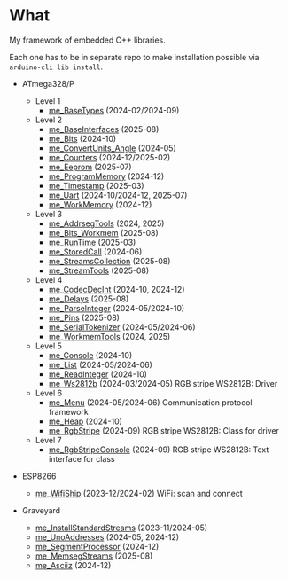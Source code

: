 # What

My framework of embedded C++ libraries.

Each one has to be in separate repo to make installation possible
via `arduino-cli lib install`.

* ATmega328/P
  * Level 1
    * [me_BaseTypes][me_BaseTypes] (2024-02/2024-09)
  * Level 2
    * [me_BaseInterfaces][me_BaseInterfaces] (2025-08)
    * [me_Bits][me_Bits] (2024-10)
    * [me_ConvertUnits_Angle][me_ConvertUnits_Angle] (2024-05)
    * [me_Counters][me_Counters] (2024-12/2025-02)
    * [me_Eeprom][me_Eeprom] (2025-07)
    * [me_ProgramMemory][me_ProgramMemory] (2024-12)
    * [me_Timestamp][me_Timestamp] (2025-03)
    * [me_Uart][me_Uart] (2024-10/2024-12, 2025-07)
    * [me_WorkMemory][me_WorkMemory] (2024-12)
  * Level 3
    * [me_AddrsegTools][me_AddrsegTools] (2024, 2025)
    * [me_Bits_Workmem][me_Bits_Workmem] (2025-08)
    * [me_RunTime][me_RunTime] (2025-03)
    * [me_StoredCall][me_StoredCall] (2024-06)
    * [me_StreamsCollection][me_StreamsCollection] (2025-08)
    * [me_StreamTools][me_StreamTools] (2025-08)
  * Level 4
    * [me_CodecDecInt][me_CodecDecInt] (2024-10, 2024-12)
    * [me_Delays][me_Delays] (2025-08)
    * [me_ParseInteger][me_ParseInteger] (2024-05/2024-10)
    * [me_Pins][me_Pins] (2025-08)
    * [me_SerialTokenizer][me_SerialTokenizer] (2024-05/2024-06)
    * [me_WorkmemTools][me_WorkmemTools] (2024, 2025)
  * Level 5
    * [me_Console][me_Console] (2024-10)
    * [me_List][me_List] (2024-05/2024-06)
    * [me_ReadInteger][me_ReadInteger] (2024-10)
    * [me_Ws2812b][me_Ws2812b] (2024-03/2024-05) RGB stripe WS2812B: Driver
  * Level 6
    * [me_Menu][me_Menu] (2024-05/2024-06) Communication protocol framework
    * [me_Heap][me_Heap] (2024-10)
    * [me_RgbStripe][me_RgbStripe] (2024-09) RGB stripe WS2812B: Class for driver
  * Level 7
    * [me_RgbStripeConsole][me_RgbStripeConsole] (2024-09) RGB stripe WS2812B: Text interface for class

* ESP8266
  * [me_WifiShip][me_WifiShip] (2023-12/2024-02) WiFi: scan and connect

* Graveyard
  * [me_InstallStandardStreams][me_InstallStandardStreams] (2023-11/2024-05)
  * [me_UnoAddresses][me_UnoAddresses] (2024-05, 2024-12)
  * [me_SegmentProcessor][me_SegmentProcessor] (2024-12)
  * [me_MemsegStreams][me_MemsegStreams] (2025-08)
  * [me_Asciiz][me_Asciiz] (2024-12)

[me_BaseTypes]: https://github.com/martin-eden/Embedded-me_BaseTypes

[me_BaseInterfaces]: https://github.com/martin-eden/Embedded-me_BaseInterfaces
[me_Bits]: https://github.com/martin-eden/Embedded-me_Bits
[me_ConvertUnits_Angle]: https://github.com/martin-eden/Embedded-me_ConvertUnits_Angle
[me_Counters]: https://github.com/martin-eden/Embedded-me_Counters
[me_Eeprom]: https://github.com/martin-eden/Embedded-me_Eeprom
[me_ProgramMemory]: https://github.com/martin-eden/Embedded-me_ProgramMemory
[me_Timestamp]: https://github.com/martin-eden/Embedded-me_Timestamp
[me_Uart]: https://github.com/martin-eden/Embedded-me_Uart
[me_WorkMemory]: https://github.com/martin-eden/Embedded-me_WorkMemory

[me_AddrsegTools]: https://github.com/martin-eden/Embedded-me_AddrsegTools
[me_Bits_Workmem]: https://github.com/martin-eden/Embedded-me_Bits_Workmem
[me_RunTime]: https://github.com/martin-eden/Embedded-me_RunTime
[me_StoredCall]: https://github.com/martin-eden/Embedded-me_StoredCall
[me_StreamsCollection]: https://github.com/martin-eden/Embedded-me_StreamsCollection
[me_StreamTools]: https://github.com/martin-eden/Embedded-me_StreamTools

[me_CodecDecInt]: https://github.com/martin-eden/Embedded-me_CodecDecInt
[me_Delays]: https://github.com/martin-eden/Embedded-me_Delays
[me_ParseInteger]: https://github.com/martin-eden/Embedded-me_ParseInteger
[me_Pins]: https://github.com/martin-eden/Embedded-me_Pins
[me_SerialTokenizer]: https://github.com/martin-eden/Embedded-me_SerialTokenizer
[me_WorkmemTools]: https://github.com/martin-eden/Embedded-me_WorkmemTools

[me_Console]: https://github.com/martin-eden/Embedded-me_Console
[me_List]: https://github.com/martin-eden/Embedded-me_List
[me_ReadInteger]: https://github.com/martin-eden/Embedded-me_ReadInteger
[me_Ws2812b]: https://github.com/martin-eden/Embedded-me_Ws2812b

[me_Menu]: https://github.com/martin-eden/Embedded-me_Menu
[me_Heap]: https://github.com/martin-eden/Embedded-me_Heap
[me_RgbStripe]: https://github.com/martin-eden/Embedded-me_RgbStripe

[me_RgbStripeConsole]: https://github.com/martin-eden/Embedded-me_RgbStripeConsole

[me_WifiShip]: https://github.com/martin-eden/Embedded-me_WifiShip

[me_InstallStandardStreams]: https://github.com/martin-eden/Embedded-me_InstallStandardStreams
[me_UnoAddresses]: https://github.com/martin-eden/Embedded-me_UnoAddresses
[me_SegmentProcessor]: https://github.com/martin-eden/Embedded-me_SegmentProcessor
[me_MemsegStreams]: https://github.com/martin-eden/Embedded-me_MemsegStreams
[me_Asciiz]: https://github.com/martin-eden/Embedded-me_Asciiz
